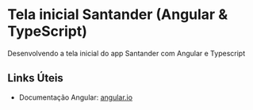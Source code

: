 # Tela inicial Santander (Angular & TypeScript)
Desenvolvendo a tela inicial do app Santander com Angular e Typescript

## Links Úteis

- Documentação Angular: [angular.io](https://angular.io/)